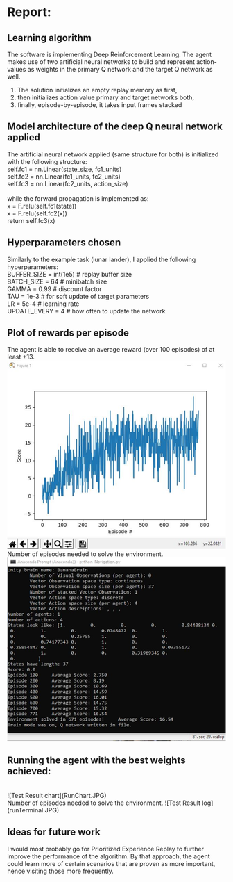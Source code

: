 <h1>Report:</h1>

<h2>Learning algorithm</h2>

The software is implementing Deep Reinforcement Learning. The agent makes use of two artificial neural networks to build and represent action-values as weights in the primary Q network and the target Q network as well.

1. The solution initializes an empty replay memory as first,
2. then initializes action value primary and target networks both,
3. finally, episode-by-episode, it takes input frames stacked

<h2>Model architecture of the deep Q neural network applied</h2>

The artificial neural network applied (same structure for both) is initialized with the following structure:<br>
self.fc1 = nn.Linear(state_size, fc1_units)<br>
self.fc2 = nn.Linear(fc1_units, fc2_units)<br>
self.fc3 = nn.Linear(fc2_units, action_size)<br>
<br>
while the forward propagation is implemented as:<br>
x = F.relu(self.fc1(state))<br>
x = F.relu(self.fc2(x))<br>
return self.fc3(x)<br>

<h2>Hyperparameters chosen</h2>

Similarly to the example task (lunar lander), I applied the following hyperparameters: <br>
BUFFER_SIZE = int(1e5)  # replay buffer size <br>
BATCH_SIZE = 64         # minibatch size <br>
GAMMA = 0.99            # discount factor <br>
TAU = 1e-3              # for soft update of target parameters <br>
LR = 5e-4               # learning rate <br>
UPDATE_EVERY = 4        # how often to update the network <br>

<h2>Plot of rewards per episode</h2> 

The agent is able to receive an average reward (over 100 episodes) of at least +13. <br>
![Result chart](chart2.JPG)
<br>
Number of episodes needed to solve the environment.
![Result log](terminal2.JPG)

<h2>Running the agent with the best weights achieved:</h2>
<br>
![Test Result chart](RunChart.JPG)
<br>
Number of episodes needed to solve the environment.
![Test Result log](runTerminal.JPG)

<h2>Ideas for future work</h2>
I would most probably go for Prioritized Experience Replay to further improve the performance of the algorithm. By that approach, the agent could learn more of certain scenarios that are proven as more important, hence visiting those more frequently.
